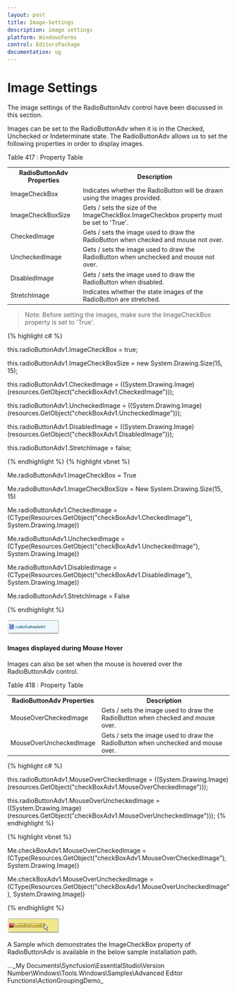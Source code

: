 ```yaml
---
layout: post
title: Image-Settings
description: image settings
platform: WindowsForms
control: EditorsPackage
documentation: ug
---
```


# Image Settings

The image settings of the RadioButtonAdv control have been discussed in this section.

Images can be set to the RadioButtonAdv when it is in the Checked, Unchecked or Indeterminate state. The RadioButtonAdv allows us to set the following properties in order to display images.

Table 417 : Property Table

<table>
<tr>
<th>
RadioButtonAdv Properties</th><th>
Description</th></tr>
<tr>
<td>
ImageCheckBox</td><td>
Indicates whether the RadioButton will be drawn using the images provided.</td></tr>
<tr>
<td>
ImageCheckBoxSize</td><td>
Gets / sets the size of the ImageCheckBox.ImageCheckbox property must be set to 'True'.</td></tr>
<tr>
<td>
CheckedImage</td><td>
Gets / sets the image used to draw the RadioButton when checked and mouse not over.</td></tr>
<tr>
<td>
UncheckedImage</td><td>
Gets / sets the image used to draw the RadioButton when unchecked and mouse not over.</td></tr>
<tr>
<td>
DisabledImage</td><td>
Gets / sets the image used to draw the RadioButton when disabled.</td></tr>
<tr>
<td>
StretchImage</td><td>
Indicates whether the state images of the RadioButton are stretched.</td></tr>
</table>

> Note: Before setting the images, make sure the ImageCheckBox property is set to 'True'.

{% highlight c# %}



this.radioButtonAdv1.ImageCheckBox = true;

this.radioButtonAdv1.ImageCheckBoxSize = new System.Drawing.Size(15, 15);

this.radioButtonAdv1.CheckedImage = ((System.Drawing.Image)(resources.GetObject("checkBoxAdv1.CheckedImage")));

this.radioButtonAdv1.UncheckedImage = ((System.Drawing.Image)(resources.GetObject("checkBoxAdv1.UncheckedImage")));

this.radioButtonAdv1.DisabledImage = ((System.Drawing.Image)(resources.GetObject("checkBoxAdv1.DisabledImage")));

this.radioButtonAdv1.StretchImage = false;

{% endhighlight %}
{% highlight vbnet %}



Me.radioButtonAdv1.ImageCheckBox = True

Me.radioButtonAdv1.ImageCheckBoxSize = New System.Drawing.Size(15, 15)

Me.radioButtonAdv1.CheckedImage = (CType(Resources.GetObject("checkBoxAdv1.CheckedImage"), System.Drawing.Image))

Me.radioButtonAdv1.UncheckedImage = (CType(Resources.GetObject("checkBoxAdv1.UncheckedImage"), System.Drawing.Image))

Me.radioButtonAdv1.DisabledImage = (CType(Resources.GetObject("checkBoxAdv1.DisabledImage"), System.Drawing.Image))

Me.radioButtonAdv1.StretchImage = False

{% endhighlight %}

 ![](Overview_images/Overview_img641.jpeg)

#### Images displayed during Mouse Hover

Images can also be set when the mouse is hovered over the RadioButtonAdv control.

Table 418 : Property Table

<table>
<tr>
<th>
RadioButtonAdv Properties</th><th>
Description</th></tr>
<tr>
<td>
MouseOverCheckedImage</td><td>
Gets / sets the image used to draw the RadioButton when checked and mouse over.</td></tr>
<tr>
<td>
MouseOverUncheckedImage</td><td>
Gets / sets the image used to draw the RadioButton when unchecked and mouse over.</td></tr>
</table>


{% highlight c# %}



this.radioButtonAdv1.MouseOverCheckedImage = ((System.Drawing.Image)(resources.GetObject("checkBoxAdv1.MouseOverCheckedImage")));

this.radioButtonAdv1.MouseOverUncheckedImage = ((System.Drawing.Image)(resources.GetObject("checkBoxAdv1.MouseOverUncheckedImage")));
{% endhighlight %}


{% highlight vbnet %}


Me.checkBoxAdv1.MouseOverCheckedImage = (CType(Resources.GetObject("checkBoxAdv1.MouseOverCheckedImage"), System.Drawing.Image))

Me.checkBoxAdv1.MouseOverUncheckedImage = (CType(Resources.GetObject("checkBoxAdv1.MouseOverUncheckedImage"), System.Drawing.Image))

{% endhighlight %}

![](Overview_images/Overview_img642.jpeg)

A Sample which demonstrates the ImageCheckBox property of RadioButtonAdv is available in the below sample installation path.

…\_My Documents\Syncfusion\EssentialStudio\Version Number\Windows\Tools.Windows\Samples\Advanced Editor Functions\ActionGroupingDemo_
